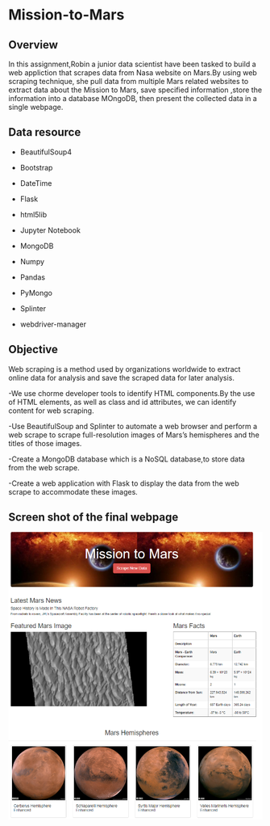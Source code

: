 # Mission-to-Mars
## Overview
In this assignment,Robin a junior data scientist have been tasked to build a web appliction that scrapes data from Nasa website on Mars.By using web scraping technique, she pull data from multiple Mars related websites to extract data about the Mission to Mars, save specified information ,store the information  into a database MOngoDB, then present the collected data in a single webpage.

## Data resource

- BeautifulSoup4

- Bootstrap 

- DateTime 

- Flask  

- html5lib

- Jupyter Notebook 

- MongoDB 

- Numpy 

- Pandas 

- PyMongo

- Splinter

- webdriver-manager

## Objective 

Web scraping is a method used by organizations worldwide to extract online data for analysis and save the scraped data for later analysis.

-We use chorme developer tools to identify HTML components.By the use of HTML elements, as well as class and id attributes, we can identify content for web scraping.

-Use BeautifulSoup and Splinter to automate a web browser and perform a web scrape to scrape full-resolution images of Mars’s hemispheres and the titles of those images.

-Create a MongoDB database which is a NoSQL database,to store data from the web scrape.

-Create a web application with Flask to display the data from the web scrape to accommodate these images.

## Screen shot of the final webpage

![](https://github.com/akthersr/Mission-to-Mars/blob/main/final.png)

